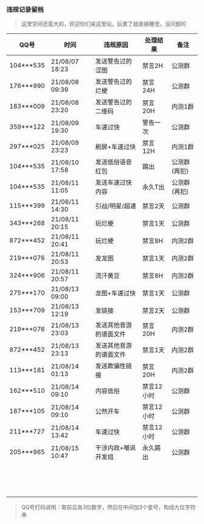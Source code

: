 ### 违规记录留档

> 这里空间还蛮大的，欢迎你们来这里玩，玩累了就直接睡觉，没问题的

QQ号 | 时间 | 违规原因 | 处理结果 | 备注
-- | -- | -- | -- | --
104***535 | 21/08/07 18:23 | 发送警告过的涩图 | 禁言2H | 公测群
176***990 | 21/08/08 09:39 | 发送警告过的烂梗 | 禁言24H | 公测群
183***009 | 21/08/08 23:20 | 发送警告过的二维码| 禁言20H | 内测1群
359***122 | 21/08/09 19:30 | 车速过快 | 警告一次 | 公测群 
297***025 | 21/08/09 23:23 | 刷屏+车速过快 | 禁言12H | 内测1群
104***535 | 21/08/10 17:58 | 发送低俗语音红包 | 踢出 | 公测群(再犯)
104***535 | 21/08/11 11:05 | 发送车速过快内容 | 永久T出 | 公测群(再犯) 
115***399 | 21/08/11 14:30 | 引战/明星/超速 | 禁言2天 | 公测群
343***268 | 21/08/11 20:15 | 玩烂梗 | 禁言1天 | 公测群
872***452 | 21/08/11 20:41 | 玩烂梗 | 禁言8H | 内测2群 
219***076 | 21/08/11 20:53 | 发龙图 | 禁言1天 | 内测2群 
324***906 | 21/08/11 20:57 | 流汗黄豆 | 禁言8H | 内测2群 
275***170 | 21/08/13 09:00 | 龙图+车速过快 | 禁言1天 | 公测群
153***709 | 21/08/13 12:19 | 发链接 | 禁言2天 | 公测群
219***076 | 21/08/13 23:03 | 发送其他音游的谱面文件 | 禁言20H | 内测2群
872***452 | 21/08/13 23:13 | 发送其他音游的谱面文件 | 禁言1天 | 内测2群
113***181 | 21/08/14 01:13 | 发送欺骗性链接 | 禁言20H | 内测2群
162***510 | 21/08/14 09:10 | 内容低俗 | 禁言12小时 | 公测群
187***105 | 21/08/14 09:10 | 公然开车 | 禁言12小时 | 公测群
211***727 | 21/08/14 13:42 | 车速过快 | 禁言12小时 | 公测群
205***965 | 21/08/15 10:47 | 干涉内政+嘲讽开发组 | 永久踢出 | 公测群
 | | | |
 | | | |
 | | | |
 | | | |
 | | | |
 | | | |
 | | | |
 | | | |
 | | | |
 | | | |
 | | | |
 | | | |
 | | | |
 | | | |
 | | | |

> QQ号打码说明：取前后各3位数字，然后在中间加3个星号，构成九位字符串
